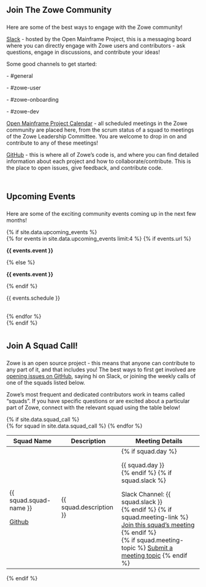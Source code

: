 ---
---

<!-- SPDX-License-Identifier: CC-BY-4.0 -->
<!-- Copyright Contributors to the Zowe project. -->

<section class="whitebackground">
  <h1 id="download" style="margin-bottom: 1.5rem">Join The Zowe Community</h1>
  <p>Here are some of the best ways to engage with the Zowe community!</p>

  <p><a href="{{ site.slack_url }}">Slack</a> - hosted by the Open Mainframe Project, this is a messaging board where you can directly engage with Zowe users and contributors - ask questions, engage in discussions, and contribute your ideas!</p>

  <div>
    <p>Some good channels to get started:</p>
    <p style="margin-bottom: 0">- #general</p>
    <p style="margin-bottom: 0">- #zowe-user</p>
    <p style="margin-bottom: 0">- #zowe-onboarding</p>
    <p>- #zowe-dev</p>
  </div>

  <p><a href="{{ site.omp_calendar_url }}">Open Mainframe Project Calendar</a> - all scheduled meetings in the Zowe community are placed here, from the scrum status of a squad to meetings of the Zowe Leadership Committee. You are welcome to drop in on and contribute to any of these meetings!</p>

  <p><a href="{{ site.github_repo_url }}">GitHub</a> - this is where all of Zowe’s code is, and where you can find detailed information about each project and how to collaborate/contribute. This is the place to open issues, give feedback, and contribute code.</p>

  <div style="padding-top: 2%">
    <h2 style="margin-bottom: 1.5rem">Upcoming Events</h2>
    <p>Here are some of the exciting community events coming up in the next few months!</p>
    <div>
      {% if site.data.upcoming_events %}
        <div class="row">
          {% for events in site.data.upcoming_events limit:4 %}
            {% if events.url %}
              <p href="{{ events.url }}" class="col-md-4"><strong>{{ events.event }}</strong></p>
            {% else %}
              <p class="col-md-4"><strong>{{ events.event }}</strong></p>
            {% endif %}
              <p class="col-md-8">{{ events.schedule }}</p>
            <br>
          {% endfor %}
        </div>
      {% endif %}
    </div>
  </div>

  <div style="padding-top: 2%">
    <h2 style="margin-bottom: 1.5rem">Join A Squad Call!</h2>
    <p>Zowe is an open source project - this means that anyone can contribute to any part of it, and that includes you! The best ways to first get involved are <a href="{{ site.create_zowe_issue_url }}">opening issues on GitHub</a>, saying hi on Slack, or joining the weekly calls of one of the squads listed below.</p>
    <p>Zowe’s most frequent and dedicated contributors work in teams called “squads”. If you have specific questions or are excited about a particular part of Zowe, connect with the relevant squad using the table below!</p>
    {% if site.data.squad_call %}
    <div>
      <table class="table table-bordered">
        <thead>
          <tr>
            <th scope="col">Squad Name</th>
            <th scope="col" colspan="2">Description</th>
            <th scope="col">Meeting Details</th>
          </tr>
        </thead>
        <tbody>
          {% for squad in site.data.squad_call %}
            <tr>
              <td>
                <p style="margin-bottom: 0">{{ squad.squad-name }}</p>
                <a href="{{ squad.github-link }}"><p>Github</p></a>
              </td>
              <td colspan="2">{{ squad.description }}</td>
              <td>
                {% if squad.day %}
                  <p style="margin-bottom: 0rem">{{ squad.day }}</p>
                {% endif %}
                {% if squad.slack %}
                  <p style="margin-bottom: 0rem">Slack Channel: {{ squad.slack }}</p>
                {% endif %}
                {% if squad.meeting-link %}
                  <a href="{{ squad.meeting-link }}">Join this squad’s meeting</a>
                {% endif %}
                <br>
                {% if squad.meeting-topic %}
                  <a href="{{ squad.meeting-topic }}">Submit a meeting topic</a>
                {% endif %}
              </td>
            </tr>
          {% endfor %}
        </tbody>
      </table>
    </div>
    {% endif %}
  </div>
</section>
